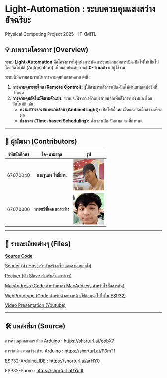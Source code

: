 # Light-Automation : ระบบควบคุมแสงสว่างอัจฉริยะ
Physical Computing Project 2025 - IT KMITL

## 💡 ภาพรวมโครงการ (Overview)

ระบบ **Light-Automation** คือโครงการที่มุ่งเน้นการพัฒนาระบบควบคุมการเปิด-ปิดไฟให้เป็นไปโดยอัตโนมัติ (Automation) เพื่อมอบประสบการณ์ **0-Touch** แก่ผู้ใช้งาน

ระบบนี้มีความสามารถในการควบคุมที่หลากหลาย ดังนี้:

1.  **การควบคุมระยะไกล (Remote Control):** ผู้ใช้สามารถสั่งการเปิด-ปิดไฟผ่านแพลตฟอร์มที่กำหนด
2.  **การควบคุมอัตโนมัติตามตัวแปร:** ระบบจะพิจารณาตัวแปรภายนอกเพื่อสั่งการทำงานเองโดยอัตโนมัติ เช่น:
    * **ความสว่างของสภาพแวดล้อม (Ambient Light):** เปิดไฟเมื่อห้องมืดและปิดเมื่อสว่างเพียงพอ
    * **ช่วงเวลา (Time-based Scheduling):** ตั้งเวลาเปิด-ปิดตามเวลาที่กำหนด

---

## 👥 ผู้พัฒนา (Contributors)

| รหัสนักศึกษา | ชื่อ-นามสกุล | รูป |
| :----------: | :----: | :----------: |
| 67070040 | **นายฐนกร โพธิ์ปาน** | <img src="assets/thanakorn_avatar.jpg" width="100" height="100" alt="ฐนกร โพธิ์ปาน"> |
| 67070006 | **นายกษิดิ์เดช แสงสว่าง** | <img src="assets/kasidet_avatar.png" width="100" height="100" alt="กษิดิ์เดช แสงสว่าง"> |

---

## 📁 รายละเอียดต่างๆ (Files)

[**Source Code**](https://github.com/Fieldly4/Light-Automation/tree/main/Code)

[Sender (ตัว Host สำหรับสร้างเว็ป และส่งมอบคำสั่ง)](https://github.com/Fieldly4/Light-Automation/tree/main/Code/Sender)

[Reciver (ตัว Slave สำหรับสั่งการต่างๆ)](https://github.com/Fieldly4/Light-Automation/tree/main/Code/Reciver)

[MacAddress (Code สำหรับหาค่า MacAddress สำหรับใช้สื่อสารกัน)](https://github.com/Fieldly4/Light-Automation/tree/main/Code/MacAddress)

[WebPrototype (Code สำหรับตัวอย่างหน้าเว็ปก่อนนำไปใส่ใน ESP32)](https://github.com/Fieldly4/Light-Automation/tree/main/Code/WebPrototype)

[Video Presentation (Youtube)](https://youtu.be/H1Q7FF8rNq0)

---

## 🛠 แหล่งที่มา (Source)

การควบคุมมอเตอร์ ด้วย Arduino : https://shorturl.at/oobX7

การวัดค่าความสว่าง ด้วย Arduino : https://shorturl.at/P0mTf

ESP32-Arduino_IDE : https://shorturl.at/arHY0

ESP32-Survo : https://shorturl.at/Yutlt
